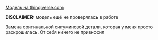 [Модель на thingiverse.com](https://www.thingiverse.com/thing:5729881)

**DISCLAIMER:** модель ещё не проверялась в работе

Замена оригинальной силуминовой детали, которая у меня просто раскрошилась. От себя ничего не привносил